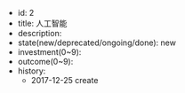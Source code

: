 - id: 2
- title: 人工智能
- description:
- state(new/deprecated/ongoing/done): new
- investment(0~9):
- outcome(0~9):
- history:
  - 2017-12-25 create